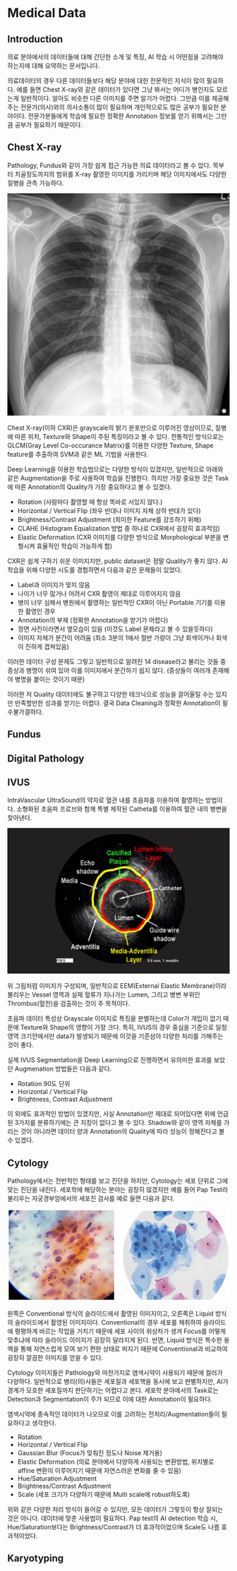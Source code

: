 # Medical Data

## Introduction

의료 분야에서의 데이터들에 대해 간단한 소개 및 특징, AI 학습 시 어떤점을 고려해야 하는지에 대해 요약하는 문서입니다.

의료데이터의 경우 다른 데이터들보다 해당 분야에 대한 전문적인 지식이 많이 필요하다. 예를 들면 Chest X-ray와 같은 데이터가 있다면 그냥 봐서는 어디가 병인지도 모르는게 일반적이다. 알아도 비슷한 다른 이미지를 주면 알기가 어렵다. 그만큼 이를 제공해주는 전문가\(의사\)와의 의사소통이 많이 필요하며 개인적으로도 많은 공부가 필요한 분야이다. 전문가분들에게 학습에 필요한 정확한 Annotation 정보를 얻기 위해서는 그만큼 공부가 필요하기 때문이다.

## Chest X-ray

Pathology, Fundus와 같이 가장 쉽게 접근 가능한 의료 데이터라고 볼 수 있다. 목부터 치골정도까지의 범위를 X-ray 촬영한 이미지를 가리키며 해당 이미지에서도 다양한 질병을 관측 가능하다.

![](../.gitbook/assets/cxr.jpg)

Chest X-ray\(이하 CXR\)은 grayscale의 밝기 분포만으로 이루어진 영상이므로, 질병에 따른 위치, Texture와 Shape이 주된 특징이라고 볼 수 있다. 전통적인 방식으로는 GLCM\(Gray Level Co-occurance Matrix\)를 이용한 다양한 Texture, Shape feature를 추출하여 SVM과 같은 ML 기법을 사용한다.

Deep Learning을 이용한 학습법으로는 다양한 방식이 있겠지만, 일반적으로 아래와 같은 Augmentation을 주로 사용하여 학습을 진행한다. 하지만 가장 중요한 것은 Task에 따른 Annotation의 Quality가 가장 중요하다고 볼 수 있겠다.

* Rotation \(사람마다 촬영할 때 항상 똑바로 서있지 않다.\)
* Horizontal / Vertical Flip \(좌우 반대나 이미지 자체 상하 반대가 있다\)
* Brightness/Contrast Adjustment \(희미한 Feature를 강조하기 위해\)
* CLAHE \(Histogram Equalization 방법 중 하나로 CXR에서 굉장히 효과적임\)
* Elastic Deformation \(CXR 이미지를 다양한 방식으로 Morphological 부분을 변형시켜 효율적인 학습이 가능하게 함\)

CXR은 쉽게 구하기 쉬운 이미지지만, public dataset은 정말 Quality가 좋지 않다. AI 학습을 위해 다양한 시도를 경험하면서 다음과 같은 문제들이 있었다.

* Label과 이미지가 맞지 않음
* 나이가 너무 많거나 어려서 CXR 촬영이 제대로 이루어지지 않음
* 병이 너무 심해서 병원에서 촬영하는 일반적인 CXR이 아닌 Portable 기기를 이용한 촬영인 경우
* Annotation의 부재 \(정확한 Annotation을 받기가 어렵다\)
* 정면 사진이라면서 옆모습이 있음 \(이것도 Label 문제라고 볼 수 있을듯하다\)
* 이미지 자체가 분간이 어려움 \(최소 3분의 1에서 절반 가량이 그냥 회색이거나 회색이 진하게 겹쳐있음\)

이러한 데이터 구성 문제도 그렇고 일반적으로 알려진 14 disease라고 불리는 것들 중 증상과 병명이 섞여 있어 이를 이미지에서 분간하기 쉽지 않다. \(증상들이 여러개 존재해야 병명을 붙이는 것이기 때문\)

이러한 저 Quality 데이터에도 불구하고 다양한 테크닉으로 성능을 끌어올릴 수는 있지만 만족할만한 성과를 얻기는 어렵다. 결국 Data Cleaning과 정확한 Annotation이 필수불가결하다.

## Fundus

## Digital Pathology

## IVUS

IntraVascular UltraSound의 약자로 혈관 내를 초음파를 이용하여 촬영하는 방법이다. 소형화된 초음파 프로브와 함께 특별 제작된 Catheta를 이용하여 혈관 내의 병변을 찾아낸다.

![](../.gitbook/assets/intravascular.png)

위 그림처럼 이미지가 구성되며, 일반적으로 EEM\(External Elastic Membrane\)이라 불리우는 Vessel 영역과 실제 혈류가 지나가는 Lumen, 그리고 병변 부위인 Thrombus\(혈전\)을 검출하는 것이 주 목적이다.

초음파 데이터 특성상 Grayscale 이미지로 특징을 분별하는데 Color가 개입이 없기 때문에 Texture와 Shape의 영향이 가장 크다. 특히, IVUS의 경우 중심을 기준으로 일정 영역 크기안에서만 data가 발생되기 때문에 이것을 기준삼아 다양한 처리를 가해주는 것이 좋다.

실제 IVUS Segmentation을 Deep Learning으로 진행하면서 유의미한 효과를 보았던 Augmenation 방법들은 다음과 같다.

* Rotation 90도 단위
* Horizontal / Vertical Flip
* Brightness, Contrast Adjustment

이 외에도 효과적인 방법이 있겠지만, 사실 Annotation만 제대로 되어있다면 위에 언급된 3가지를 분류하기에는 큰 지장이 없다고 볼 수 있다. Shadow와 같이 영역 자체를 가리는 것이 아니라면 데이터 양과 Annotation의 Quality에 따라 성능이 정해진다고 볼 수 있겠다.

## Cytology

Pathology에서는 전반적인 형태를 보고 진단을 하지만, Cytology는 세포 단위로 그에 맞는 진단을 내린다. 세포학에 해당하는 분야는 굉장히 많겠지만 예를 들어 Pap Test라 불리우는 자궁경부암에서의 세포진 검사를 예로 들면 다음과 같다.

![](../.gitbook/assets/screenshot-from-2020-02-28-15-55-31.png)

왼쪽은 Conventional 방식의 슬라이드에서 촬영된 이미지이고, 오른쪽은 Liquid 방식의 슬라이드에서 촬영된 이미지이다. Conventional의 경우 세포를 채취하여 슬라이드에 평평하게 바르는 작업을 거치기 때문에 세포 사이의 위상차가 생겨 Focus를 어떻게 맞추냐에 따라 슬라이드 이미지가 굉장히 달라지게 된다. 반면, Liquid 방식은 특수한 용액을 통해 자연스럽게 모여 보기 편한 상태로 퍼지기 때문에 Conventional과 비교하여 굉장히 깔끔한 이미지를 얻을 수 있다.

Cytology 이미지들은 Pathology와 마찬가지로 염색시약이 사용되기 때문에 컬러가 다양하다. 일반적으로 병리\(의\)사들은 세포질과 세포핵을 동시에 보고 판별하지만, AI가 경계가 모호한 세포질까지 판단하기는 어렵다고 본다. 세포학 분야에서의 Task로는 Detection과 Segmentation이 주가 되므로 이에 대한 Annotation이 필요하다.

염색시약에 종속적인 데이터가 나오므로 이를 고려하는 전처리/Augmentation들이 필요하다고 생각한다.

* Rotation
* Horizontal / Vertical Flip
* Gaussian Blur \(Focus가 맞춰진 정도나 Noise 제거용\)
* Elastic Deformation \(의료 분야에서 다양하게 사용되는 변환방법, 위치별로 affine 변환이 이루어지기 때문에 자연스러운 변화를 줄 수 있음\)
* Hue/Saturation Adjustment
* Brightness/Contrast Adjustment
* Scale \(세포 크기가 다양하기 때문에 Multi scale에 robust하도록\)

위와 같은 다양한 처리 방식이 들어갈 수 있지만, 모든 데이터가 그렇듯이 항상 잘되는 것은 아니다. 데이터에 맞춘 사용법이 필요하다. Pap test의 AI detection 학습 시, Hue/Saturation보다는 Brightness/Contrast가 더 효과적이었으며 Scale도 나름 효과적이었다.

## Karyotyping



